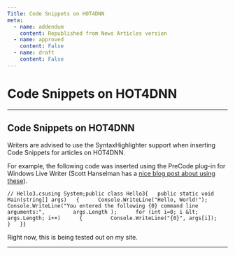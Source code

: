 ```yaml
---
Title: Code Snippets on HOT4DNN
meta:
  - name: addendum
    content: Republished from News Articles version
  - name: approved
    content: False
  - name: draft
    content: False
---
```

# Code Snippets on HOT4DNN

---
## Code Snippets on HOT4DNN


Writers are advised to use the SyntaxHighlighter support when inserting Code Snippets for articles on HOT4DNN.

 

For example, the following code was inserted using the PreCode plug-in for Windows Live Writer (Scott Hanselman has a [nice blog post about using these](http://www.hanselman.com/blog/BestCodeSyntaxHighlighterForSnippetsInYourBlog.aspx)).



    // Hello3.csusing System;public class Hello3{   public static void Main(string[] args)   {      Console.WriteLine("Hello, World!");      Console.WriteLine("You entered the following {0} command line arguments:",         args.Length );      for (int i=0; i &lt; args.Length; i++)      {         Console.WriteLine("{0}", args[i]);       }   }}

 

Right now, this is being tested out on my site.



---

